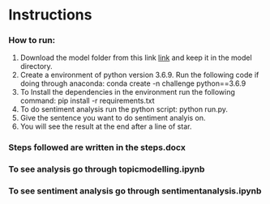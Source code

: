 # Instructions

### How to run:
1. Download the model folder from this link [link](https://drive.google.com/drive/folders/1zpIGSyokzJx_UDetiFMI3twkselyvjGk?usp=sharing) and keep it in the model directory.
2. Create a environment of python version 3.6.9. Run the following code if doing through anaconda: conda create -n challenge python==3.6.9
3. To Install the dependencies in the environment run the following command: pip install -r requirements.txt
4. To do sentiment analysis run the python script: python run.py.
5. Give the sentence you want to do sentiment analyis on.
6. You will see the result at the end after a line of star.



### Steps followed are written in the steps.docx

### To see analysis go through topicmodelling.ipynb

### To see sentiment analysis go through sentimentanalysis.ipynb
